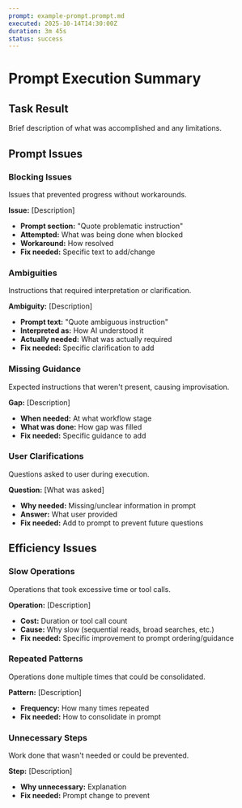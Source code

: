 ```yaml
---
prompt: example-prompt.prompt.md
executed: 2025-10-14T14:30:00Z
duration: 3m 45s
status: success
---
```


# Prompt Execution Summary

## Task Result

Brief description of what was accomplished and any limitations.

## Prompt Issues

### Blocking Issues
Issues that prevented progress without workarounds.

**Issue:** [Description]
- **Prompt section:** "Quote problematic instruction"
- **Attempted:** What was being done when blocked
- **Workaround:** How resolved
- **Fix needed:** Specific text to add/change

### Ambiguities
Instructions that required interpretation or clarification.

**Ambiguity:** [Description]
- **Prompt text:** "Quote ambiguous instruction"
- **Interpreted as:** How AI understood it
- **Actually needed:** What was actually required
- **Fix needed:** Specific clarification to add

### Missing Guidance
Expected instructions that weren't present, causing improvisation.

**Gap:** [Description]
- **When needed:** At what workflow stage
- **What was done:** How gap was filled
- **Fix needed:** Specific guidance to add

### User Clarifications
Questions asked to user during execution.

**Question:** [What was asked]
- **Why needed:** Missing/unclear information in prompt
- **Answer:** What user provided
- **Fix needed:** Add to prompt to prevent future questions

## Efficiency Issues

### Slow Operations
Operations that took excessive time or tool calls.

**Operation:** [Description]
- **Cost:** Duration or tool call count
- **Cause:** Why slow (sequential reads, broad searches, etc.)
- **Fix needed:** Specific improvement to prompt ordering/guidance

### Repeated Patterns
Operations done multiple times that could be consolidated.

**Pattern:** [Description]
- **Frequency:** How many times repeated
- **Fix needed:** How to consolidate in prompt

### Unnecessary Steps
Work done that wasn't needed or could be prevented.

**Step:** [Description]
- **Why unnecessary:** Explanation
- **Fix needed:** Prompt change to prevent
